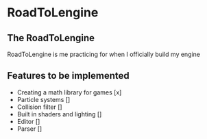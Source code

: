 # RoadToLengine
## The RoadToLengine
  RoadToLengine is me practicing for when I officially build my engine

## Features to be implemented
* Creating a math library for games [x]
* Particle systems []
* Collision filter []
* Built in shaders and lighting []
* Editor []
* Parser []
